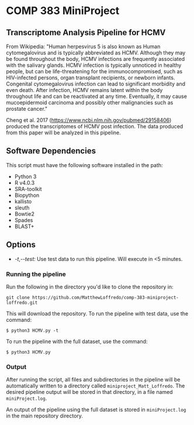 # COMP 383 MiniProject
## Transcriptome Analysis Pipeline for HCMV

From Wikipedia: 
"Human herpesvirus 5 is also known as Human cytomegalovirus and is typically abbreviated as HCMV. 
Although they may be found throughout the body, HCMV infections are frequently associated with the
salivary glands. HCMV infection is typically unnoticed in healthy people, but can be life-threatening for the immunocompromised, such as HIV-infected persons, organ transplant recipients, or newborn infants.
Congenital cytomegalovirus infection can lead to significant morbidity and even death. After infection, HCMV remains latent within the body throughout life and can be reactivated at any time. Eventually, it may cause mucoepidermoid carcinoma and possibly other malignancies such as prostate cancer."

Cheng et al. 2017 (https://www.ncbi.nlm.nih.gov/pubmed/29158406) produced the transcriptomes of HCMV post
infection. The data produced from this paper will be analyzed in this pipeline.

## Software Dependencies
This script must have the following software installed in the path:
* Python 3
* R v4.0.3
* SRA-toolkit
* Biopython
* kallisto
* sleuth
* Bowtie2
* Spades
* BLAST+

## Options
*  *-t*,*--test:* Use test data to run this pipeline. Will execute in <5 minutes.

### Running the pipeline ###
Run the following in the directory you'd like to clone the repository in:
```shell
git clone https://github.com/MatthewLoffredo/comp-383-miniproject-loffredo.git
```

This will download the repository. To run the pipeline with test data, use the command:

```shell
$ python3 HCMV.py -t
```

To run the pipeline with the full dataset, use the command:

```shell
$ python3 HCMV.py
```

### Output ###
After running the script, all files and subdirectories in the pipeline will be automatically written to a directory called `miniproject_Matt_Loffredo`. The desired pipeline output will be stored in that directory, in a file named `miniProject.log`.

An output of the pipeline using the full dataset is stored in `miniProject.log` in the main repository directory.
